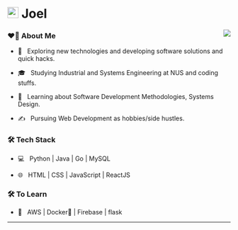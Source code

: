 <h1> <img src="https://media.giphy.com/media/dxn6fRlTIShoeBr69N/giphy.gif" width="25"> Joel </h1>

<img align='right' src="https://i.pinimg.com/originals/e4/26/70/e426702edf874b181aced1e2fa5c6cde.gif">

<h3> ❤️‍🔥 About Me </h3>



- 🤔 &nbsp; Exploring new technologies and developing software solutions and quick hacks.

- 🎓 &nbsp; Studying Industrial and Systems Engineering at NUS and coding stuffs.

- 🌱 &nbsp; Learning about Software Development Methodologies, Systems Design.

- ✍️ &nbsp; Pursuing Web Development as hobbies/side hustles.



<h3>🛠 Tech Stack</h3>



- 💻 &nbsp; Python | Java | Go | MySQL

- 🌐 &nbsp; HTML | CSS | JavaScript | ReactJS

<!--

- 🛢 &nbsp; MySQL | MongoDB

- 🔧 &nbsp; Git | Markdown | Selenium | Tidyverse

- 🖥 &nbsp; Lightroom | Canva | Figma

-->



<h3>🛠 To Learn</h3>

- 🔧 &nbsp; AWS | Docker🐳 | Firebase | flask

<hr>
